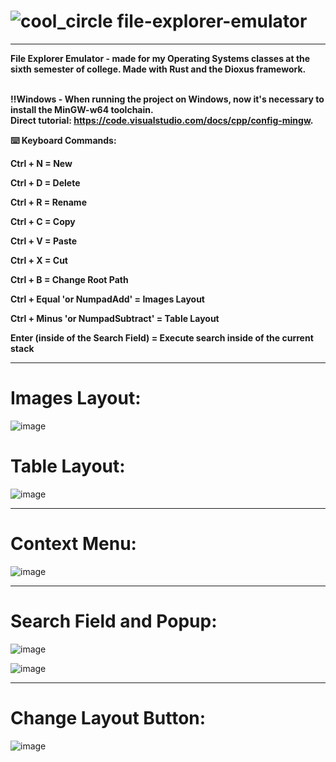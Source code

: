 # <h1> ![cool_circle](https://github.com/zenialexandre/file-explorer-emulator/assets/84157233/4aea6276-9e97-445d-9c5c-8476d280e143) file-explorer-emulator </h1>

-------------------

<strong>
File Explorer Emulator - made for my Operating Systems classes at the sixth semester of college.
Made with Rust and the Dioxus framework.
<br><br>

‼️Windows - When running the project on Windows, now it's necessary to install the MinGW-w64 toolchain.<br>
Direct tutorial: https://code.visualstudio.com/docs/cpp/config-mingw. 

⌨️ Keyboard Commands:

Ctrl + N = New

Ctrl + D = Delete

Ctrl + R = Rename

Ctrl + C = Copy

Ctrl + V = Paste

Ctrl + X = Cut

Ctrl + B = Change Root Path

Ctrl + Equal 'or NumpadAdd' = Images Layout

Ctrl + Minus 'or NumpadSubtract' = Table Layout

Enter (inside of the Search Field) = Execute search inside of the current stack

</strong>

-------------------

<h1>Images Layout:</h1>

![image](https://github.com/zenialexandre/file-explorer-emulator/assets/84157233/3d7a5229-c9c0-4903-9373-4de816c19e7e)
<br>
<h1>Table Layout:</h1>

![image](https://github.com/zenialexandre/file-explorer-emulator/assets/84157233/8cdbc3b0-7817-4ec1-bde5-d1cc28b65f6c)

-------------------

<h1>Context Menu:</h1>

![image](https://github.com/zenialexandre/file-explorer-emulator/assets/84157233/c60328eb-bd86-42c9-ae19-75a0b2d3a481)

-------------------

<h1>Search Field and Popup:</h1>

![image](https://github.com/zenialexandre/file-explorer-emulator/assets/84157233/832b00da-fa16-4575-aa0c-dbcfb8b993f5)

![image](https://github.com/zenialexandre/file-explorer-emulator/assets/84157233/3713f971-a164-42f4-8bda-861cac7487bc)

-------------------

<h1>Change Layout Button:</h1>

![image](https://github.com/zenialexandre/file-explorer-emulator/assets/84157233/2dd8c61b-97d3-49bf-9c96-eb82fb5dcc07)
